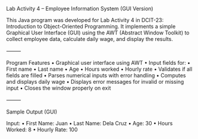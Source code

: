 Lab Activity 4 – Employee Information System (GUI Version)

This Java program was developed for Lab Activity 4 in DCIT-23: Introduction to Object-Oriented Programming. It implements a simple Graphical User Interface (GUI) using the AWT (Abstract Window Toolkit) to collect employee data, calculate daily wage, and display the results.

⸻

Program Features
	•	Graphical user interface using AWT
	•	Input fields for:
	•	First name
	•	Last name
	•	Age
	•	Hours worked
	•	Hourly rate
	•	Validates if all fields are filled
	•	Parses numerical inputs with error handling
	•	Computes and displays daily wage
	•	Displays error messages for invalid or missing input
	•	Closes the window properly on exit

⸻

Sample Output (GUI)

Input:
	•	First Name: Juan
	•	Last Name: Dela Cruz
	•	Age: 30
	•	Hours Worked: 8
	•	Hourly Rate: 100 
